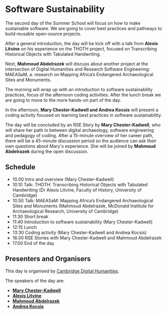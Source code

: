 #  Software Sustainability

The second day of the Summer School will focus on how to make sustainable software. 
We are going to cover best practices and pathways to build reusable open-source projects.

After a general introduction, the day will be kick off with a talk from **Alexis Litvine** on his experience on the THOTH project, focused on Transcribing Historical Objects with Tabulated Handwriting.

Next, **Mahmoud Abdelrazek** will discuss about another project at the intersection of Digital Humanities and Research Software Engineering: MAEASaM, a. research on Mapping Africa’s Endangered Archaeological Sites and Monuments.

The morning will wrap up with an introduction to software sustainability practices, focus of the afternoon coding activities. After the lunch break we are going to move to the more hands-on part of the day.

In the afternoon, **Mary Chester-Kadwell and Andrea Kocsis** will present a coding activity focused on learning best practices in software sustainability.

The day will be concluded by an RSE Story by **Mary Chester-Kadwell**, who will share her path in between digital archaeology, software engineering and pedagogy of coding. After a 15-minute overview of her career path, there will be a 45-minute discussion period so the audience can ask their own questions about Mary's experience. She will be joined by **Mahmoud Abdelrazek** during the open discussion.


## Schedule

- 10.00 Intro and overview (Mary Chester-Kadwell)
- 10.10 Talk: THOTH: Transcribing Historical Objects with Tabulated Handwriting (Dr Alexis Litvine, Faculty of History, University of Cambridge)
- 10.50 Talk: MAEASaM: Mapping Africa’s Endangered Archaeological Sites and Monuments (Mahmoud Abdelrazek, McDonald Institute for Archaeological Research, University of Cambridge)
- 11:30 Short break
- 11:40 Introduction to software sustainability (Mary Chester-Kadwell)
- 12:15 Lunch
- 13:30 Coding activity (Mary Chester-Kadwell and Andrea Kocsis)
- 16.00 RSE Stories with Mary Chester-Kadwell and Mahmoud Abdelrazek
- 17.00 End of the day

## Presenters and Organisers

This day is organised by [Cambridge Digital Humanities](https://www.cdh.cam.ac.uk/). 

The speakers of the day are: 

- **[Mary Chester-Kadwell](https://www.cdh.cam.ac.uk/cdh/cdh-team/cdh-methods-fellows)** 
- **[Alexis Litvine](https://www.hist.cam.ac.uk/people/dr-alexis-litvine)** 
- **[Mahmoud Abdelrazek](https://www.arch.cam.ac.uk/staff/mahmoud-abdelrazek)** 
- **[Andrea Kocsis](https://www.heritage.arch.cam.ac.uk/people/Kocsis)** 

